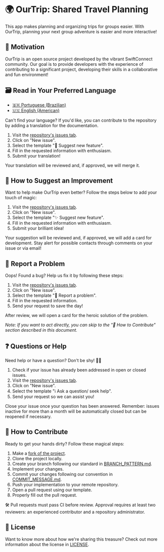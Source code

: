 # 🌍 OurTrip: Shared Travel Planning

This app makes planning and organizing trips for groups easier. With OurTrip, planning your next group adventure is easier and more interactive!

## 🌟 Motivation

OurTrip is an open source project developed by the vibrant SwiftConnect community. Our goal is to provide developers with the experience of contributing to a significant project, developing their skills in a collaborative and fun environment!

## 🗃️ Read in Your Preferred Language

- [🇧🇷 Portuguese (Brazilian)](./Docs/README_PT_BR.md)
- [🇺🇸 English (American)](./README.md)

Can't find your language? If you'd like, you can contribute to the repository by adding a translation for the documentation.

1. Visit the [repository's issues tab](https://github.com/PaoloProdossimoLopes/OurTrip/issues).
2. Click on "New issue".
3. Select the template "💬 Suggest new feature".
4. Fill in the requested information with enthusiasm.
5. Submit your translation!

Your translation will be reviewed and, if approved, we will merge it.

## 🚀 How to Suggest an Improvement

Want to help make OurTrip even better? Follow the steps below to add your touch of magic:

1. Visit the [repository's issues tab](https://github.com/PaoloProdossimoLopes/OurTrip/issues).
2. Click on "New issue".
3. Select the template "✨ Suggest new feature".
4. Fill in the requested information with enthusiasm.
5. Submit your brilliant idea!

Your suggestion will be reviewed and, if approved, we will add a card for development. Stay alert for possible contacts through comments on your issue or via email!

## 🐞 Report a Problem

Oops! Found a bug? Help us fix it by following these steps:

1. Visit the [repository's issues tab](https://github.com/PaoloProdossimoLopes/OurTrip/issues).
2. Click on "New issue".
3. Select the template "🐛 Report a problem".
4. Fill in the requested information.
5. Send your request to save the day!

After review, we will open a card for the heroic solution of the problem.

_Note: If you want to act directly, you can skip to the "🤝 How to Contribute" section described in this document._

## ❓ Questions or Help

Need help or have a question? Don't be shy! 🙋‍♂️

1. Check if your issue has already been addressed in open or closed issues.
2. Visit the [repository's issues tab](https://github.com/PaoloProdossimoLopes/OurTrip/issues).
3. Click on "New issue".
4. Select the template "ℹ️ Ask a question/ seek help".
5. Send your request so we can assist you!

Close your issue once your question has been answered. Remember: issues inactive for more than a month will be automatically closed but can be reopened if necessary.

## 🤝 How to Contribute

Ready to get your hands dirty? Follow these magical steps:

1. Make a [fork of the project](https://docs.github.com/en/pull-requests/collaborating-with-pull-requests/working-with-forks/about-forks).
2. Clone the project locally.
3. Create your branch following our standard in [BRANCH_PATTERN.md](./Docs/BRANCH_PATTERN.md).
4. Implement your changes.
5. Commit your changes following our convention in [COMMIT_MESSAGE.md](./Docs/COMMIT_MESSAGE.md).
6. Push your implementation to your remote repository.
7. Open a pull request using our template.
8. Properly fill out the pull request.

🛠 Pull requests must pass CI before review. Approval requires at least two reviewers: an experienced contributor and a repository administrator.

## 📜 License

Want to know more about how we're sharing this treasure? Check out more information about the license in [LICENSE](./Docs/LICENSE).
